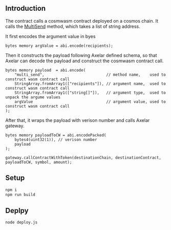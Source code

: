 ## Introduction

The contract calls a cosmwasm contract deployed on a cosmos chain. It calls the [MultiSend](../cosmwasm/src/msg.rs#12) method, which takes a list of string address.

It first encodes the argument value in byes

```
bytes memory argValue = abi.encode(recipients);
```

Then it constructs the payload following Axelar defined schema, so that Axelar can decode the payload and construct the cosmwasm contract call.

```
bytes memory payload  = abi.encode(
    "multi_send",                           // method name,    used to construct wasm contract call
    StringArray.fromArray1(["recipients"]), // argument name,  used to construct wasm contract call
    StringArray.fromArray1(["string[]"]),   // argument type,  used to unpack the argume values
    argValue                                // argument value, used to construct wasm contract call
);
```

After that, it wraps the payload with verison number and calls Axelar gateway.

```
bytes memory payloadToCW = abi.encodePacked(
    bytes4(uint32(1)), // verison number
    payload
);

gateway.callContractWithToken(destinationChain, destinationContract, payloadToCW, symbol, amount);
```

## Setup

```bash
npm i
npm run build
```

## Deplpy

```bash
node deploy.js
```
